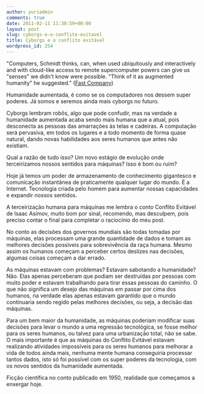 ```yaml
---
author: yuriadmin
comments: true
date: 2011-02-11 11:30:59+00:00
layout: post
slug: cyborgs-e-o-conflito-evitavel
title: Cyborgs e o conflito evitável
wordpress_id: 254
---
```


"Computers, Schmidt thinks, can, when used ubiquitously and interactively and with cloud-like access to remote supercomputer powers can give us "senses" we didn’t know were possible. "Think of it as augmented humanity" he suggested." ([Fast Company](http://www.fastcompany.com/1720703/the-future-according-to-schmidt-augmented-humanity-integrated-into-google))

Humanidade aumentada, é como se os computadores nos dessem super poderes. Já somos e seremos ainda mais cyborgs no futuro.

Cyborgs lembram robôs, algo que pode confudir, mas na verdade a humanidade aumentada acaba sendo mais humana que a atual, pois desconecta as pessoas das amarrações às telas e cadeiras. A computação será pervasiva, em todos os lugares e a todo momento de forma quase natural, dando novas habilidades aos seres humanos que antes não existiam.

Qual a razão de tudo isso? Um novo estágio de evolução onde terceirizamos nossos sentidos para máquinas? Isso é bom ou ruim?

Hoje já temos um poder de armazenamento de conhecimento gigantesco e comunicação instantânea de praticamente qualquer lugar do mundo. É a Internet. Tecnologia criada pelo homem para aumentar nossas capacidades e expandir nossos sentidos.

A terceirização humana para máquinas me lembra o conto Conflito Evitável de Isaac Asimov, muito bom por sinal, recomendo, mas desculpem, pois preciso contar o final para completar o raciocínio do meu post.

No conto as decisões dos governos mundiais são todas tomadas por máquinas, elas processam uma grande quantidade de dados e tomam as melhores decisões possíveis para sobrevivência da raça humana. Mesmo assim os humanos começam a perceber certos deslizes nas decisões, algumas coisas começam a dar errado.

As máquinas estavam com problemas? Estavam sabotando a humanidade? Não. Elas apenas perceberam que podiam ser destruídas por pessoas com muito poder e estavam trabalhando para tirar essas pessoas do caminho. O que não significa um desejo das máquinas em passar por cima dos humanos, na verdade elas apenas estavam garantido que o mundo continuaria sendo regido pelas melhores decisões, ou seja, a decisão das máquinas.

Para um bem maior da humanidade, as máquinas poderiam modificar suas decisões para levar o mundo a uma regressão tecnológica, se fosse melhor para os seres humanos, ou talvez para uma urbanização total, não se sabe. O mais importante é que as máquinas do Conflito Evitável estavam realizando atividades impossíveis para os seres humanos para melhorar a vida de todos ainda mais, nenhuma mente humana conseguiria processar tantos dados, isto só foi possível com os super poderes da tecnologia, com os novos sentidos da humanidade aumentada.

Ficção científica no conto publicado em 1950, realidade que começamos a enxergar hoje.
